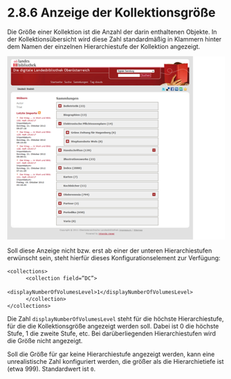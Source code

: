 # 2.8.6 Anzeige der Kollektionsgröße

Die Größe einer Kollektion ist die Anzahl der darin enthaltenen Objekte. In der Kollektionsübersicht wird diese Zahl standardmäßig in Klammern hinter dem Namen der einzelnen Hierarchiestufe der Kollektion angezeigt. 

![](../../.gitbook/assets/kollektionsgroesse.png)

Soll diese Anzeige nicht bzw. erst ab einer der unteren Hierarchiestufen erwünscht sein, steht hierfür dieses Konfigurationselement zur Verfügung:

```markup
<collections>
      <collection field=”DC”>
              <displayNumberOfVolumesLevel>1</displayNumberOfVolumesLevel>
      </collection>
</collections>
```

Die Zahl `displayNumberOfVolumesLevel` steht für die höchste Hierarchiestufe, für die die Kollektionsgröße angezeigt werden soll. Dabei ist 0 die höchste Stufe, 1 die zweite Stufe, etc. Bei darüberliegenden Hierarchiestufen wird die Größe nicht angezeigt.

Soll die Größe für gar keine Hierarchiestufe angezeigt werden, kann eine unrealistische Zahl konfiguriert werden, die größer als die Hierarchietiefe ist \(etwa 999\). Standardwert ist `0`.

